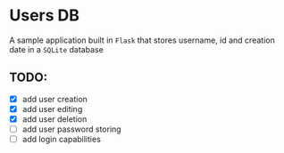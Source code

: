 # Users DB
A sample application built in `Flask` that stores username, id and creation date in a `SQLite` database

## TODO:
- [x] add user creation
- [x] add user editing
- [x] add user deletion
- [ ] add user password storing
- [ ] add login capabilities
